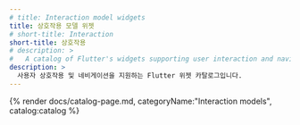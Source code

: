```yaml
---
# title: Interaction model widgets
title: 상호작용 모델 위젯
# short-title: Interaction
short-title: 상호작용
# description: > 
#   A catalog of Flutter's widgets supporting user interaction and navigation.
description: > 
  사용자 상호작용 및 네비게이션을 지원하는 Flutter 위젯 카탈로그입니다.
---
```


{% render docs/catalog-page.md, categoryName:"Interaction models", catalog:catalog %}
